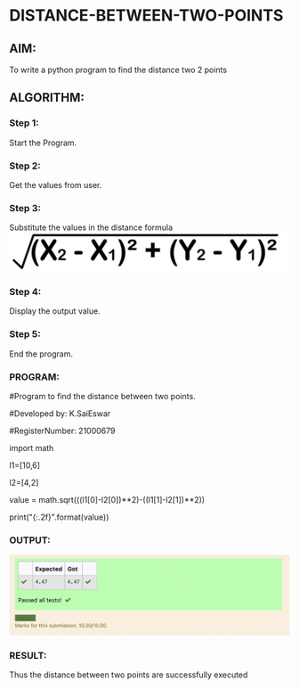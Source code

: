 # DISTANCE-BETWEEN-TWO-POINTS

## AIM:
To write a python program to find the distance two 2 points
## ALGORITHM:
### Step 1: 
Start the Program.
### Step 2: 
Get the values from user.
### Step 3: 
Substitute the values in the distance formula  ![formula](/formul.png)

### Step 4: 
Display the output value.
### Step 5: 
End the program.
### PROGRAM:
  
#Program to find the distance between two points.

#Developed by: K.SaiEswar

#RegisterNumber: 21000679

import math

l1=[10,6]

l2=[4,2]

value = math.sqrt(((l1[0]-l2[0])**2)-((l1[1]-l2[1])**2))

print("{:.2f}".format(value))


### OUTPUT:

![Output](./images/output.png)


### RESULT:
Thus the distance between two points are successfully executed
